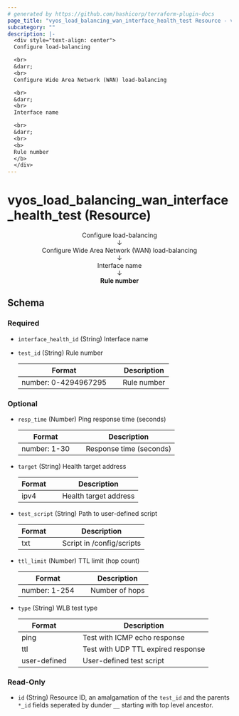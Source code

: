 ```yaml
---
# generated by https://github.com/hashicorp/terraform-plugin-docs
page_title: "vyos_load_balancing_wan_interface_health_test Resource - vyos"
subcategory: ""
description: |-
  <div style="text-align: center">
  Configure load-balancing

  <br>
  &darr;
  <br>
  Configure Wide Area Network (WAN) load-balancing

  <br>
  &darr;
  <br>
  Interface name

  <br>
  &darr;
  <br>
  <b>
  Rule number
  </b>
  </div>
---
```


# vyos_load_balancing_wan_interface_health_test (Resource)

<div style="text-align: center">
Configure load-balancing

<br>
&darr;
<br>
Configure Wide Area Network (WAN) load-balancing

<br>
&darr;
<br>
Interface name

<br>
&darr;
<br>
<b>
Rule number
</b>
</div>



<!-- schema generated by tfplugindocs -->
## Schema

### Required

- `interface_health_id` (String) Interface name
- `test_id` (String) Rule number

    |  Format &emsp; | Description  |
    |----------|---------------|
    |  number: 0-4294967295  &emsp; |  Rule number  |

### Optional

- `resp_time` (Number) Ping response time (seconds)

    |  Format &emsp; | Description  |
    |----------|---------------|
    |  number: 1-30  &emsp; |  Response time (seconds)  |
- `target` (String) Health target address

    |  Format &emsp; | Description  |
    |----------|---------------|
    |  ipv4  &emsp; |  Health target address  |
- `test_script` (String) Path to user-defined script

    |  Format &emsp; | Description  |
    |----------|---------------|
    |  txt  &emsp; |  Script in /config/scripts  |
- `ttl_limit` (Number) TTL limit (hop count)

    |  Format &emsp; | Description  |
    |----------|---------------|
    |  number: 1-254  &emsp; |  Number of hops  |
- `type` (String) WLB test type

    |  Format &emsp; | Description  |
    |----------|---------------|
    |  ping  &emsp; |  Test with ICMP echo response  |
    |  ttl  &emsp; |  Test with UDP TTL expired response  |
    |  user-defined  &emsp; |  User-defined test script  |

### Read-Only

- `id` (String) Resource ID, an amalgamation of the `test_id` and the parents `*_id` fields seperated by dunder `__` starting with top level ancestor.
